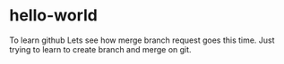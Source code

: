 # hello-world
To learn github
Lets see how merge branch request goes this time.
Just trying to learn to create branch and merge on git.
